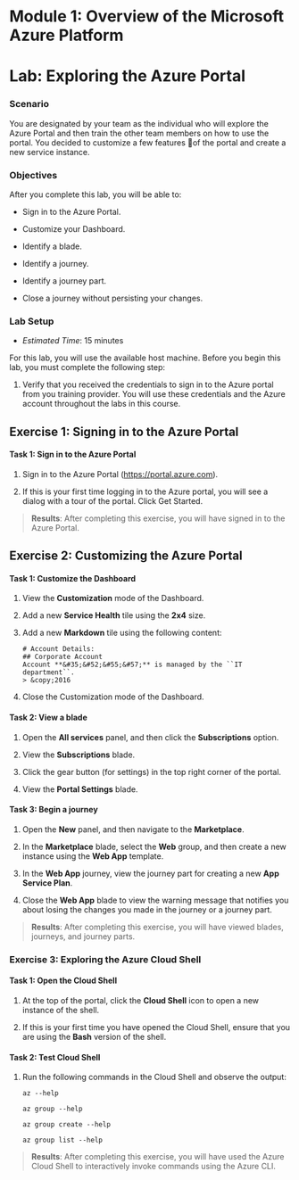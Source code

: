 # Module 1: Overview of the Microsoft Azure Platform

# Lab: Exploring the Azure Portal

### Scenario

You are designated by your team as the individual who will explore the Azure Portal and then train the other team members on how to use the portal. You decided to customize a few features of the portal and create a new service instance.

### Objectives

After you complete this lab, you will be able to:

- Sign in to the Azure Portal.

- Customize your Dashboard.

- Identify a blade.

- Identify a journey.

- Identify a journey part.

- Close a journey without persisting your changes.

### Lab Setup

- *Estimated Time*: 15 minutes

For this lab, you will use the available host machine. Before you begin this lab, you must complete the following step:

1. Verify that you received the credentials to sign in to the Azure portal from you training provider. You will use these credentials and the Azure account throughout the labs in this course.

## Exercise 1: Signing in to the Azure Portal

#### Task 1: Sign in to the Azure Portal

1. Sign in to the Azure Portal (https://portal.azure.com).

1. If this is your first time logging in to the Azure portal, you will see a dialog with a tour of the portal. Click Get Started.

> **Results**: After completing this exercise, you will have signed in to the Azure Portal.

## Exercise 2: Customizing the Azure Portal

#### Task 1: Customize the Dashboard

1. View the **Customization** mode of the Dashboard.

1. Add a new **Service Health** tile using the **2x4** size.

1. Add a new **Markdown** tile using the following content:

	```
	# Account Details:
	## Corporate Account
	Account **&#35;&#52;&#55;&#57;** is managed by the ``IT department``.
	> &copy;2016
	```

1. Close the Customization mode of the Dashboard.

#### Task 2: View a blade

1. Open the **All services** panel, and then click the **Subscriptions** option.

1. View the **Subscriptions** blade.

1. Click the gear button (for settings) in the top right corner of the portal.

1. View the **Portal Settings** blade.

#### Task 3: Begin a journey

1. Open the **New** panel, and then navigate to the **Marketplace**.

1. In the **Marketplace** blade, select the **Web** group, and then create a new instance using the **Web App** template.

1. In the **Web App** journey, view the journey part for creating a new **App Service Plan**.

1. Close the **Web App** blade to view the warning message that notifies you about losing the changes you made in the journey or a journey part.

> **Results**: After completing this exercise, you will have viewed blades, journeys, and journey parts.

### Exercise 3: Exploring the Azure Cloud Shell

#### Task 1: Open the Cloud Shell

1. At the top of the portal, click the **Cloud Shell** icon to open a new instance of the shell.

1. If this is your first time you have opened the Cloud Shell, ensure that you are using the **Bash** version of the shell.

#### Task 2: Test Cloud Shell

1. Run the following commands in the Cloud Shell and observe the output:

	```
	az --help
	```

	```
	az group --help
	```

	```
	az group create --help
	```

	```
	az group list --help
	```

> **Results**: After completing this exercise, you will have used the Azure Cloud Shell to interactively invoke commands using the Azure CLI.
